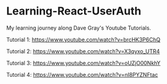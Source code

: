 # Learning-React-UserAuth

My learning journey along Dave Gray's Youtube Tutorials.

Tutorial 1: https://www.youtube.com/watch?v=brcHK3P6ChQ

Tutorial 2: https://www.youtube.com/watch?v=X3qyxo_UTR4

Tutorial 3: https://www.youtube.com/watch?v=oUZjO00NkhY

Tutorial 4: https://www.youtube.com/watch?v=nI8PYZNFtac
